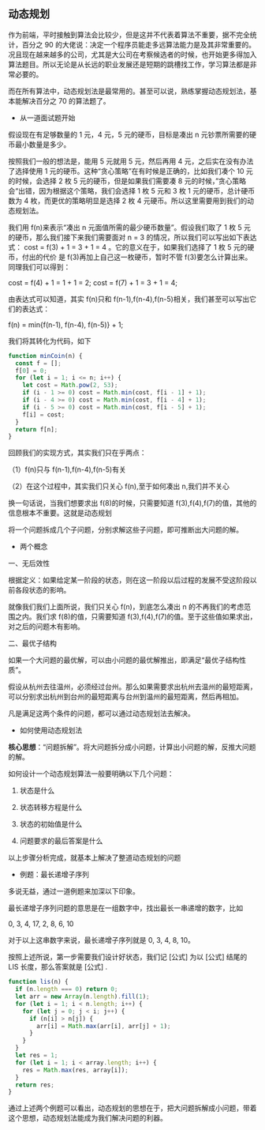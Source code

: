 ## 动态规划

作为前端，平时接触到算法会比较少，但是这并不代表着算法不重要，据不完全统计，百分之 90 的大佬说：决定一个程序员能走多远算法能力是及其非常重要的。况且现在越来越多的公司，尤其是大公司在考察候选者的时候，也开始更多得加入算法题目。所以无论是从长远的职业发展还是短期的跳槽找工作，学习算法都是非常必要的。

而在所有算法中，动态规划法是最常用的。甚至可以说，熟练掌握动态规划法，基本能解决百分之 70 的算法题了。

- 从一道面试题开始

假设现在有足够数量的 1 元，4 元，5 元的硬币，目标是凑出 n 元钞票所需要的硬币最小数量是多少。

按照我们一般的想法是，能用 5 元就用 5 元，然后再用 4 元，之后实在没有办法了选择使用 1 元的硬币。这种“贪心策略”在有时候是正确的，比如我们凑个 10 元的时候，会选择 2 枚 5 元的硬币，但是如果我们需要凑 8 元的时候，”贪心策略会“出错，因为根据这个策略，我们会选择 1 枚 5 元和 3 枚 1 元的硬币，总计硬币数为 4 枚，而更优的策略明显是选择 2 枚 4 元硬币。所以这里需要用到我们的动态规划法。

我们用 f(n)来表示“凑出 n 元面值所需的最少硬币数量”。假设我们取了 1 枚 5 元的硬币，那么我们接下来我们需要面对 n = 3 的情况，所以我们可以写出如下表达式：
cost = f(3) + 1 = 3 + 1 = 4 。它的意义在于，如果我们选择了 1 枚 5 元的硬币，付出的代价 是 f(3)再加上自己这一枚硬币，暂时不管 f(3)要怎么计算出来。
同理我们可以得到：

cost = f(4) + 1 = 1 + 1 = 2;
cost = f(7) + 1 = 3 + 1 = 4;

由表达式可以知道，其实 f(n)只和 f(n-1),f(n-4),f(n-5)相关，我们甚至可以写出它们的表达式：

f(n) = min{f(n-1), f(n-4), f(n-5)} + 1;

我们将其转化为代码，如下

```js
function minCoin(n) {
  const f = [];
  f[0] = 0;
  for (let i = 1; i <= n; i++) {
    let cost = Math.pow(2, 53);
    if (i - 1 >= 0) cost = Math.min(cost, f[i - 1] + 1);
    if (i - 4 >= 0) cost = Math.min(cost, f[i - 4] + 1);
    if (i - 5 >= 0) cost = Math.min(cost, f[i - 5] + 1);
    f[i] = cost;
  }
  return f[n];
}
```

回顾我们的实现方式，其实我们只在乎两点：

（1）f(n)只与 f(n-1),f(n-4),f(n-5)有关

（2）在这个过程中，其实我们只关心 f(n),至于如何凑出 n,我们并不关心

换一句话说，当我们想要求出 f(8)的时候，只需要知道 f(3),f(4),f(7)的值，其他的信息根本不重要。这就是动态规划

将一个问题拆成几个子问题，分别求解这些子问题，即可推断出大问题的解。

- 两个概念

一、无后效性

根据定义：如果给定某一阶段的状态，则在这一阶段以后过程的发展不受这阶段以前各段状态的影响。

就像我们我们上面所说，我们只关心 f(n)，到底怎么凑出 n 的不再我们的考虑范围之内。我们求 f(8)的值，只需要知道 f(3),f(4),f(7)的值。至于这些值如果求出，对之后的问题木有影响。

二、最优子结构

如果一个大问题的最优解，可以由小问题的最优解推出，即满足“最优子结构性质”。

假设从杭州去往温州，必须经过台州。那么如果需要求出杭州去温州的最短距离，可以分别求出杭州到台州的最短距离与台州到温州的最短距离，然后再相加。

凡是满足这两个条件的问题，都可以通过动态规划法去解决。

- 如何使用动态规划法

**核心思想**：“问题拆解”。将大问题拆分成小问题，计算出小问题的解，反推大问题的解。

如何设计一个动态规划算法一般要明确以下几个问题：

1. 状态是什么

2. 状态转移方程是什么

3. 状态的初始值是什么

4. 问题要求的最后答案是什么

以上步骤分析完成，就基本上解决了整道动态规划的问题

- 例题：最长递增子序列

多说无益，通过一道例题来加深以下印象。

最长递增子序列问题的意思是在一组数字中，找出最长一串递增的数字，比如

0, 3, 4, 17, 2, 8, 6, 10

对于以上这串数字来说，最长递增子序列就是 0, 3, 4, 8, 10。

按照上述所说，第一步需要我们设计好状态，我们记 [公式] 为以 [公式] 结尾的 LIS 长度，那么答案就是 [公式] .

```js
function lis(n) {
  if (n.length === 0) return 0;
  let arr = new Array(n.length).fill(1);
  for (let i = 1; i < n.length; i++) {
    for (let j = 0; j < i; j++) {
      if (n[i] > n[j]) {
        arr[i] = Math.max(arr[i], arr[j] + 1);
      }
    }
  }
  let res = 1;
  for (let i = 1; i < array.length; i++) {
    res = Math.max(res, array[i]);
  }
  return res;
}
```

通过上述两个例题可以看出，动态规划的思想在于，把大问题拆解成小问题，带着这个思想，动态规划法能成为我们解决问题的利器。
